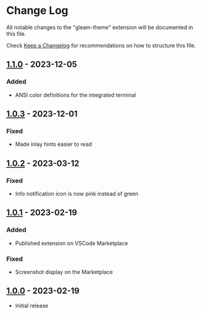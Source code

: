# Change Log

All notable changes to the "gleam-theme" extension will be documented in this file.

Check [Keep a Changelog](http://keepachangelog.com/) for recommendations on how to structure this file.

## [1.1.0] - 2023-12-05

### Added
- ANSI color definitions for the integrated terminal

## [1.0.3] - 2023-12-01

### Fixed
- Made inlay hints easier to read

## [1.0.2] - 2023-03-12

### Fixed
- Info notification icon is now pink instead of green

## [1.0.1] - 2023-02-19

### Added
- Published extension on VSCode Marketplace

### Fixed
- Screenshot display on the Marketplace

## [1.0.0] - 2023-02-19

- Initial release

[1.0.0]: https://github.com/trag1c/gleam-theme/releases/tag/1.0.0
[1.0.1]: https://github.com/trag1c/gleam-theme/compare/1.0.0...1.0.1
[1.0.2]: https://github.com/trag1c/gleam-theme/compare/1.0.1...1.0.2
[1.0.3]: https://github.com/trag1c/gleam-theme/compare/1.0.2...1.0.3
[1.1.0]: https://github.com/trag1c/gleam-theme/compare/1.0.3...1.1.0